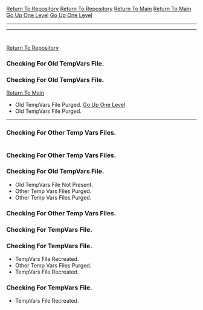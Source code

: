 [Return To Repository](https://github.com/DigitalWarrior/piholeparser/)
[Return To Repository](https://github.com/DigitalWarrior/piholeparser/)
[Return To Main](https://github.com/DigitalWarrior/piholeparser/blob/master/RecentRunLogs/Mainlog.md)
[Return To Main](https://github.com/DigitalWarrior/piholeparser/blob/master/RecentRunLogs/Mainlog.md)
[Go Up One Level](https://github.com/DigitalWarrior/piholeparser/blob/master/RecentRunLogs/TopLevelScripts/10-Running-Initial-Tasks.md)
[Go Up One Level](https://github.com/DigitalWarrior/piholeparser/blob/master/RecentRunLogs/TopLevelScripts/10-Running-Initial-Tasks.md)
____________________________________
____________________________________
# 
# 
[Return To Repository](https://github.com/DigitalWarrior/piholeparser/)
### Checking For Old TempVars File.
### Checking For Old TempVars File.
[Return To Main](https://github.com/DigitalWarrior/piholeparser/blob/master/RecentRunLogs/Mainlog.md)
* Old TempVars File Purged.
[Go Up One Level](https://github.com/DigitalWarrior/piholeparser/blob/master/RecentRunLogs/TopLevelScripts/10-Running-Initial-Tasks.md)
* Old TempVars File Purged.

____________________________________

### Checking For Other Temp Vars Files.
# 
### Checking For Other Temp Vars Files.
### Checking For Old TempVars File.
* Old TempVars File Not Present.
* Other Temp Vars Files Purged.
* Other Temp Vars Files Purged.



### Checking For Other Temp Vars Files.
### Checking For TempVars File.
### Checking For TempVars File.
* TempVars File Recreated.
* Other Temp Vars Files Purged.
* TempVars File Recreated.

### Checking For TempVars File.
* TempVars File Recreated.
